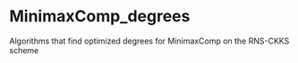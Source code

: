# MinimaxComp_degrees
Algorithms that find optimized degrees for MinimaxComp on the RNS-CKKS scheme
